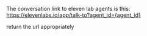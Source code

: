 The conversation link to eleven lab agents is this:
https://elevenlabs.io/app/talk-to?agent_id={agent_id}

return the url appropriately
